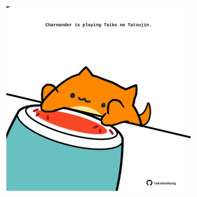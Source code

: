 <!-- built at 16/10/2023, 04:00:46 UTC -->
<p align="center">
  <img width="500" height="500" src="./ReadmeImage.svg">
</p>
